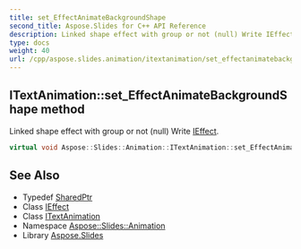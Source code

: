 ```yaml
---
title: set_EffectAnimateBackgroundShape
second_title: Aspose.Slides for C++ API Reference
description: Linked shape effect with group or not (null) Write IEffect.
type: docs
weight: 40
url: /cpp/aspose.slides.animation/itextanimation/set_effectanimatebackgroundshape/
---
```

## ITextAnimation::set_EffectAnimateBackgroundShape method


Linked shape effect with group or not (null) Write [IEffect](../../ieffect/).

```cpp
virtual void Aspose::Slides::Animation::ITextAnimation::set_EffectAnimateBackgroundShape(System::SharedPtr<IEffect> value)=0
```

## See Also

* Typedef [SharedPtr](../../../system/sharedptr/)
* Class [IEffect](../../ieffect/)
* Class [ITextAnimation](../)
* Namespace [Aspose::Slides::Animation](../../)
* Library [Aspose.Slides](../../../)
